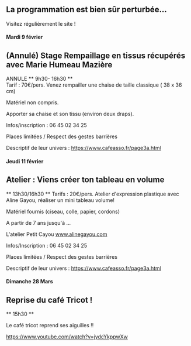 <!-- Exemple:

#### mardi 10 mars
## Café Oc.
** A partir de 18h30 **  
Où l'on partage <del>un bon repas à 8 €</del> tout en bavardant en occitan...   
__En auberge espagnole ! ! !__  
Chasdun pòrta son minjat e n'um boira tot aquò. Chacun apporte son repas et on mélange le tout. 
 [>>>> SOYEZ BENEVOLE,CLIQUEZ ICI<<<](http://www.date.marsnet.org/zqqlm9esy2sd2tfo)

fin exemple -->


## La programmation est bien sûr perturbée...
Visitez régulièrement le site !

#### Mardi 9 février

## (Annulé) Stage Rempaillage en tissus récupérés avec Marie Humeau Mazière 
ANNULE
** 9h30- 16h30 **  
Tarif : 70€/pers.
Venez rempailler une chaise de taille classique ( 38 x 36 cm)

Matériel non compris. 

Apporter sa chaise et son tissu (environ deux draps).

Infos/inscription : 06 45 02 34 25


Places limitées / Respect des gestes barrières


Descriptif de leur univers : https://www.cafeasso.fr/page3a.html
  



#### Jeudi 11 février

## Atelier : Viens créer ton tableau en volume
** 13h30/16h30 ** 
Tarifs : 20€/pers.
Atelier d'expression plastique avec Aline Gayou, réaliser un mini tableau volume!

Matériel fournis (ciseau, colle, papier, cordons)

A partir de 7 ans jusqu'à ...

L'atelier Petit Cayou
www.alinegayou.com

Infos/Inscription : 06 45 02 34 25

Places limitées / Respect des gestes barrières


Descriptif de leur univers : https://www.cafeasso.fr/page3a.html

#### Dimanche 28 Mars

## Reprise du café Tricot !
** 15h30 ** 

Le café tricot reprend ses aiguilles !!

https://www.youtube.com/watch?v=jydcYkppwXw
